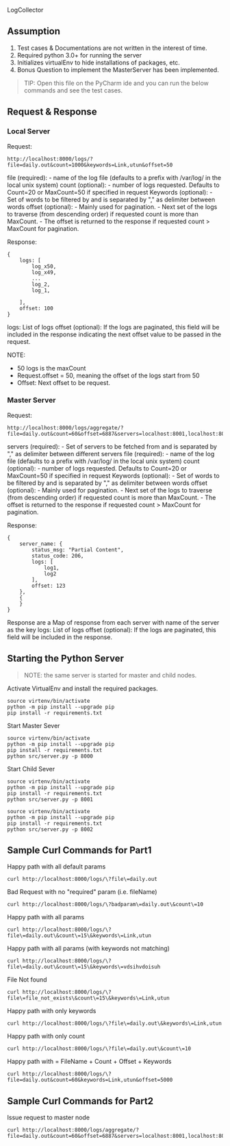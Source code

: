 LogCollector

## Assumption
1. Test cases & Documentations are not written in the interest of time. 
2. Required python 3.0+ for running the server
3. Initializes virtualEnv to hide installations of packages, etc.
4. Bonus Question to implement the MasterServer has been implemented. 

> TIP: Open this file on the PyCharm ide and you can run the below commands and see the test cases.


## Request & Response
### Local Server
Request:
```
http://localhost:8000/logs/?file=daily.out&count=1000&keywords=Link,utun&offset=50   
```
file (required): 
    - name of the log file (defaults to a prefix with /var/log/ in the local unix system)
count (optional): 
    - number of logs requested. Defaults to Count=20 or MaxCount=50 if specified in request
Keywords (optional): 
    - Set of words to be filtered by and is separated by "," as delimiter between words
offset (optional): 
    - Mainly used for pagination.
    - Next set of the logs to traverse (from descending order) if requested count is more than MaxCount.
    - The offset is returned to the response if requested count > MaxCount for pagination.


Response:
```
{
    logs: [
        log_x50,
        log_x49,
        ...
        log_2,
        log_1,
        
    ],
    offset: 100
} 
```
logs: List of logs
offset (optional): If the logs are paginated, this field will be included in the response indicating the next offset value to be passed in the request. 

NOTE: 
 - 50 logs is the maxCount
 - Request.offset = 50, meaning the offset of the logs start from 50
 - Offset: Next offset to be request. 

### Master Server
Request:
```
http://localhost:8000/logs/aggregate/?file=daily.out&count=60&offset=6887&servers=localhost:8001,localhost:8002   
```
servers (required):
    - Set of servers to be fetched from and is separated by "," as delimiter between different servers
file (required): 
    - name of the log file (defaults to a prefix with /var/log/ in the local unix system)
count (optional): 
    - number of logs requested. Defaults to Count=20 or MaxCount=50 if specified in request
Keywords (optional): 
    - Set of words to be filtered by and is separated by "," as delimiter between words
offset (optional): 
    - Mainly used for pagination.
    - Next set of the logs to traverse (from descending order) if requested count is more than MaxCount.
    - The offset is returned to the response if requested count > MaxCount for pagination.


Response:
```
{
    server_name: {
        status_msg: "Partial Content",
        status_code: 206,
        logs: [
            log1,
            log2
        ],
        offset: 123
    },
    {
    }
} 
```
Response are a Map of response from each server with name of the server as the key
logs: List of logs
offset (optional): If the logs are paginated, this field will be included in the response.


## Starting the Python Server
> NOTE: the same server is started for master and child nodes.

Activate VirtualEnv and install the required packages. 
```shell
source virtenv/bin/activate
python -m pip install --upgrade pip
pip install -r requirements.txt
```

Start Master Sever
```shell
source virtenv/bin/activate
python -m pip install --upgrade pip
pip install -r requirements.txt
python src/server.py -p 8000
```

Start Child Sever
```shell
source virtenv/bin/activate
python -m pip install --upgrade pip
pip install -r requirements.txt
python src/server.py -p 8001 
```
```shell
source virtenv/bin/activate
python -m pip install --upgrade pip
pip install -r requirements.txt
python src/server.py -p 8002 
```

## Sample Curl Commands for Part1

Happy path with all default params
```shell
curl http://localhost:8000/logs/\?file\=daily.out
```

Bad Request with no "required" param (i.e. fileName)
```shell
curl http://localhost:8000/logs/\?badparam\=daily.out\&count\=10
```

Happy path with all params
```shell
curl http://localhost:8000/logs/\?file\=daily.out\&count\=15\&keywords\=Link,utun
```

Happy path with all params (with keywords not matching)
```shell
curl http://localhost:8000/logs/\?file\=daily.out\&count\=15\&keywords\=vdsihvdoisuh
```

File Not found
```shell
curl http://localhost:8000/logs/\?file\=file_not_exists\&count\=15\&keywords\=Link,utun
```

Happy path with only keywords
```shell
curl http://localhost:8000/logs/\?file\=daily.out\&keywords\=Link,utun
```

Happy path with only count
```shell
curl http://localhost:8000/logs/\?file\=daily.out\&count\=10
```

Happy path with = FileName + Count + Offset + Keywords
```shell
curl http://localhost:8000/logs/\?file=daily.out&count=60&keywords=Link,utun&offset=5000
```

## Sample Curl Commands for Part2

Issue request to master node
```shell
curl http://localhost:8000/logs/aggregate/?file=daily.out&count=60&offset=6887&servers=localhost:8001,localhost:8002
```
